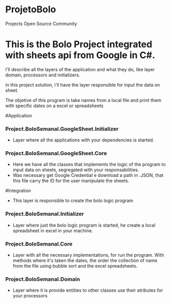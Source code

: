 # ProjetoBolo
Projects Open Source Community

# This is the Bolo Project integrated with sheets api from Google in C#.

I'll describe all the layers of the application and what they do, like layer domain, processors and initializers.

in this project solution, i'll have the layer responsible for input the data on sheet.

The objetive of this program is take names from a local file and print them with specific dates on a excel or spreadsheets

#Application
 
### Project.BoloSemanal.GoogleSheet.Initializer
 - Layer where all the applications with your dependencies is started.


### Project.BoloSemanal.GoogleSheet.Core
 - Here we have all the classes that implements the logic of the program to input data on sheets, segregated with your responsabilities.
 - Was necessary get Google Credential e download a path in .JSON, that this file carry the ID for the user manipulate the sheets. 
 
 

#Integration 
- This layer is responsible to create the bolo logic program

### Project.BoloSemanal.Initializer
- Layer where just the bolo logic program is started, he create a local spreadsheet in excel in your machine.

### Project.BoloSemanal.Core 

- Layer with all the necessary implementations, for run the program. With methods where it's taken the dates, the order the collection of name from the file using bubble sort and the excel spreadsheets. 

### Project.BoloSemanal.Domain
- Layer where it is provide entities to other classes use their atributes for your processors


